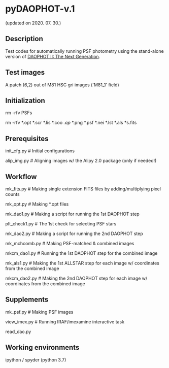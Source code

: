 # pyDAOPHOT-v.1
(updated on 2020. 07. 30.)


## Description
Test codes for automatically running PSF photometry using the stand-alone version of [DAOPHOT II: The Next Generation](http://www.astro.wisc.edu/sirtf/daophot2.pdf).


## Test images
A patch (6,2) out of M81 HSC gri images ('M81_1' field)

## Initialization
rm -rfv PSFs

rm -rfv *.opt *.scr *.lis *.coo *.ap* *.png *.psf *.nei *.lst *.als *s.fits

## Prerequisites
init_cfg.py    # Initial configurations

alip_img.py    # Aligning images w/ the Alipy 2.0 package (only if needed!)

## Workflow
mk_fits.py    # Making single extension FITS files by adding/multiplying pixel counts

mk_opt.py    # Making *.opt files

mk_dao1.py    # Making a script for running the 1st DAOPHOT step

plt_check1.py    # The 1st check for selecting PSF stars

mk_dao2.py    # Making a script for running the 2nd DAOPHOT step

mk_mchcomb.py    # Making PSF-matched & combined images

mkcm_dao1.py    # Running the 1st DAOPHOT step for the combined image

mk_als1.py    # Making the 1st ALLSTAR step for each image w/ coordinates from the combined image

mkcm_dao2.py    # Making the 2nd DAOPHOT step for each image w/ coordinates from the combined image

## Supplements
mk_psf.py    # Making PSF images

view_imex.py    # Running IRAF/imexamine interactive task

read_dao.py

## Working environments
ipython / spyder (python 3.7)
